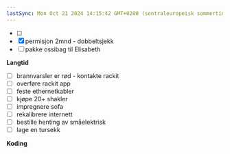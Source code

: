 ```yaml
---
lastSync: Mon Oct 21 2024 14:15:42 GMT+0200 (sentraleuropeisk sommertid)
---
```

- [ ] 
- [x] permisjon 2mnd - dobbeltsjekk
- [ ] pakke ossibag til Elisabeth

**Langtid**
- [ ] brannvarsler er rød - kontakte rackit
- [ ] overføre rackit app
- [ ] feste ethernetkabler 
- [ ] kjøpe 20+ shakler 
- [ ] impregnere sofa 
- [ ] rekalibrere internett
- [ ] bestille henting av småelektrisk
- [ ] lage en tursekk

**Koding**